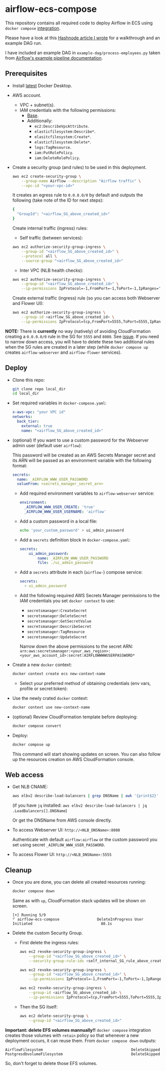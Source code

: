 # airflow-ecs-compose

This repository contains all required code to deploy Airflow in ECS using `docker compose` [integration](https://docs.docker.com/cloud/ecs-integration/).

Please have a look at this [Hashnode article I wrote]() for a walkthrough and an example DAG run.

I have included an example DAG in `example-dag/process-employees.py` taken from [Airflow's example pipeline documentation](https://airflow.apache.org/docs/apache-airflow/stable/tutorial/pipeline.html).

## Prerequisites
- Install [latest](https://www.docker.com/products/docker-desktop/) Docker Desktop.

- AWS account.
  - VPC + subnet(s).
  - IAM credentials with the following permissions:
    - [Base](https://docs.docker.com/cloud/ecs-integration/#requirements).
    - Additionally:
      - `ec2:DescribeVpcAttribute`.
      - `elasticfilesystem:Describe*`.
      - `elasitcfilesystem:Create*`.
      - `elasticfilesystem:Delete*`.
      - `logs:TagResource`.
      - `iam:PutRolePolicy`.
      - `iam:DeleteRolePolicy`.

- Create a security group (and rules) to be used in this deployment.
  ```bash
  aws ec2 create-security-group \
      --group-name Airflow --description "Airflow traffic" \
      --vpc-id "<your-vpc-id>"
  ```
  It creates an egress rule to `0.0.0.0/0` by default and outputs the following (take note of the ID for next steps):

  ```bash
  {
    "GroupId": "<airflow_SG_above_created_id>"
  }
  ```

  Create internal traffic (ingress) rules:
  - Self traffic (between services):
  ```bash
  aws ec2 authorize-security-group-ingress \
      --group-id "<airflow_SG_above_created_id>" \
      --protocol all \
      --source-group "<airflow_SG_above_created_id>"
  ```

  - Inter VPC (NLB health checks):
  ```bash
  aws ec2 authorize-security-group-ingress \
      --group-id "<airflow_SG_above_created_id>" \
      --ip-permissions IpProtocol=-1,FromPort=-1,ToPort=-1,IpRanges="[{CidrIp=<your_vpc_cidr>,Description='Allow VPC internal traffic'}]"
  ```
  
  Create external traffic (ingress) rule (so you can access both Webserver and Flower UI):
  ```bash
  aws ec2 authorize-security-group-ingress \
      --group-id <airflow_SG_above_created_id> \
      --ip-permissions IpProtocol=tcp,FromPort=5555,ToPort=5555,IpRanges="[{CidrIp=<your_public_CIDR>,Description='Allow Flower access'}]" IpProtocol=tcp,FromPort=8080,ToPort=8080,IpRanges="[{CidrIp=<your_public_CIDR>,Description='Allow Webserver access'}]"
  ```

**NOTE:** There is **currently** no way (natively) of avoiding CloudFormation creating a `0.0.0.0/0` rule in the SG for `5555` and `8080`. See [issue](https://github.com/docker/compose-cli/issues/1783).
If you need to narrow down access, you will have to delete these two additional rules when the SG rules are created in a later step (while `docker compose up` creates `airflow-webserver` and `airflow-flower` services).

## Deploy

- Clone this repo:
  ```bash
  git clone repo local_dir
  cd local_dir
  ```

- Set required variables in `docker-compose.yaml`:
  ```yaml
  x-aws-vpc: "your VPC id"
  networks:
    back_tier:
      external: true
      name: "<airflow_SG_above_created_id>"
  ```

- (optional) If you want to use a custom password for the Webserver admin user (default user `airflow`):

  This password will be created as an AWS Secrets Manager secret and its ARN will be passed as an environment variable with the following format:
  ```yaml
  secrets:
    name: _AIRFLOW_WWW_USER_PASSWORD
    valueFrom: <secrets_manager_secret_arn>
  ```
  - Add required environment variables to `airflow-webserver` service:
    ```yaml
    environment:
      _AIRFLOW_WWW_USER_CREATE: 'true'
      _AIRFLOW_WWW_USER_USERNAME: 'airflow'
    ```
  - Add a custom password in a local file:
    ```bash
    echo 'your_custom_password' > ui_admin_password
    ```
  - Add a `secrets` definition block in `docker-compose.yaml`:
    ```yaml
    secrets:
        ui_admin_password: 
            name: _AIRFLOW_WWW_USER_PASSWORD
            file: ./ui_admin_password
    ```
  - Add a `secrets` attribute in each (`airflow-`) compose service:
    ```yaml
    secrets:
      - ui_admin_password
    ```
  - Add the following required AWS Secrets Manager permissions to the IAM credentials you set `docker context` to use:
    - `secretsmanager:CreateSecret`
    - `secretsmanager:DeleteSecret`
    - `secretsmanager:GetSecretValue`
    - `secretsmanager:DescribeSecret`
    - `secretsmanager:TagResource`
    - `secretsmanager:UpdateSecret`
    
    Narrow down the above permissions to the secret ARN: `arn:aws:secretsmanager:<your_aws_region>:<your_aws_account_id>:secret:AIRFLOWWWWUSERPASSWORD*`

- Create a new `docker` context:
  ```bash
  docker context create ecs new-context-name
  ```
  - Select your preferred method of obtaining credentials (env vars, profile or secret:token):

- Use the newly crated `docker` context:
  ```bash
  docker context use new-context-name
  ```

- (optional) Review CloudFormation template before deploying:
  ```bash
  docker compose convert
  ```

- Deploy:
  ```bash
  docker compose up
  ```

  This command will start showing updates on screen. You can also follow up the resources creation on AWS CloudFormation console.

## Web access
- Get NLB CNAME:
  ```bash
  aws elbv2 describe-load-balancers | grep DNSName | awk '{print$2}' | sed -e 's|,||g'
  ```
  (if you have `jq` installed: `aws elbv2 describe-load-balancers | jq .LoadBalancers[].DNSName`)

  Or get the DNSName from AWS console directly.

- To access Webserver UI: `http://<NLB_DNSName>:8080`

  Authenticate with default `airflow:airflow` or the custom password you set using secret `_AIRFLOW_WWW_USER_PASSWORD`.

- To access Flower UI: `http://<NLB_DNSName>:5555`

## Cleanup

- Once you are done, you can delete all created resources running:
    ```bash
    docker compose down
    ```

    Same as with `up`, CloudFormation stack updates will be shown on screen.
    ```
    [+] Running 5/9
    ⠋ airflow-ecs-compose                 DeleteInProgress User Initiated                               88.1s
    ```

- Delete the custom Security Group.
  - First delete the ingress rules:
    ```bash
    aws ec2 revoke-security-group-ingress \
        --group-id "<airflow_SG_above_created_id>" \
        --security-group-rule-ids <self_internal_SG_rule_above_created_id>
    ```

    ```bash
    aws ec2 revoke-security-group-ingress \
        --group-id "<airflow_SG_above_created_id>" \
        --ip-permissions IpProtocol=-1,FromPort=-1,ToPort=-1,IpRanges="[{CidrIp=<your_vpc_cidr>,Description='Allow VPC internal traffic'}]"
    ```

    ```bash
    aws ec2 revoke-security-group-ingress \
        --group-id <airflow_SG_above_created_id> \
        --ip-permissions IpProtocol=tcp,FromPort=5555,ToPort=5555,IpRanges="[{CidrIp=<your_public_CIDR>,Description='Allow Flower access'}]" IpProtocol=tcp,FromPort=8080,ToPort=8080,IpRanges="[{CidrIp=<your_public_CIDR>,Description='Allow Webserver access'}]"
    ```
  - Then the SG itself:
    ```bash
    aws ec2 delete-security-group \
        --group-id "<airflow_SG_above_created_id>"
    ```


**Important: delete EFS volumes mannually!!**
`docker compose` integration creates those volumes with `retain` policy so that whenever a new deployment occurs, it can reuse them. From `docker compose down` outputs:

```
AirflowFilesystem                                        DeleteSkipped
PostgresdbvolumeFilesystem                               DeleteSkipped
```

So, don't forget to delete those EFS volumes.
